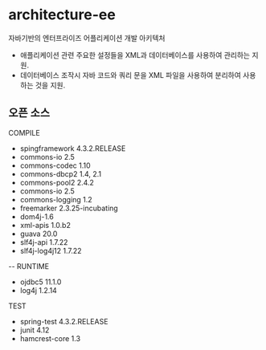 # architecture-ee

자바기반의 엔터프라이즈 어플리케이션 개발 아키텍처

- 애플리케이션 관련 주요한 설정들을 XML과 데이터베이스를 사용하여 관리하는 지원.
- 데이터베이스 조작시 자바 코드와 쿼리 문을 XML 파일을 사용하여 분리하여 사용하는 것을 지원.


## 오픈 소스 
COMPILE
- spingframework 4.3.2.RELEASE
- commons-io 2.5
- commons-codec 1.10
- commons-dbcp2 1.4, 2.1
- commons-pool2 2.4.2
- commons-io 2.5
- commons-logging 1.2
- freemarker 2.3.25-incubating
- dom4j-1.6
- xml-apis 1.0.b2
- guava 20.0
- slf4j-api 1.7.22
- slf4j-log4j12 1.7.22


-- RUNTIME
- ojdbc5 11.1.0
- log4j 1.2.14

TEST

- spring-test 4.3.2.RELEASE
- junit 4.12
- hamcrest-core 1.3
